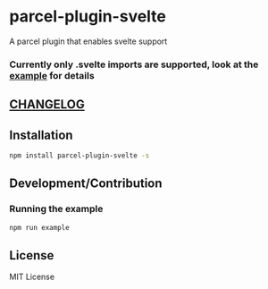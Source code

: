 # parcel-plugin-svelte
A parcel plugin that enables svelte support

### Currently only .svelte imports are supported, look at the [example](https://github.com/DeMoorJasper/parcel-plugin-svelte/tree/master/example) for details

## [CHANGELOG](https://github.com/DeMoorJasper/parcel-plugin-svelte/blob/master/CHANGELOG.md)

## Installation
```bash
npm install parcel-plugin-svelte -s
```

## Development/Contribution
### Running the example
```bash
npm run example
```

## License
MIT License
